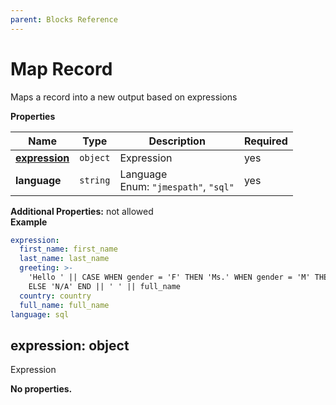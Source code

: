 ```yaml
---
parent: Blocks Reference
---
```


# Map Record

Maps a record into a new output based on expressions


**Properties**

|Name|Type|Description|Required|
|----|----|-----------|--------|
|[**expression**](#expression)|`object`|Expression<br/>|yes|
|**language**|`string`|Language<br/>Enum: `"jmespath"`, `"sql"`<br/>|yes|

**Additional Properties:** not allowed  
**Example**

```yaml
expression:
  first_name: first_name
  last_name: last_name
  greeting: >-
    'Hello ' || CASE WHEN gender = 'F' THEN 'Ms.' WHEN gender = 'M' THEN 'Mr.'
    ELSE 'N/A' END || ' ' || full_name
  country: country
  full_name: full_name
language: sql

```

<a name="expression"></a>
## expression: object

Expression


**No properties.**


